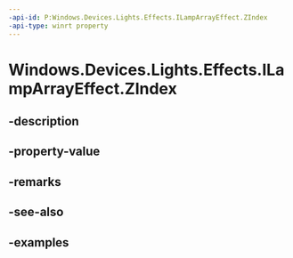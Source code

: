 ```yaml
---
-api-id: P:Windows.Devices.Lights.Effects.ILampArrayEffect.ZIndex
-api-type: winrt property
---
```


<!-- Property syntax.
public int ZIndex { get;  set; }
-->

# Windows.Devices.Lights.Effects.ILampArrayEffect.ZIndex

## -description

## -property-value

## -remarks

## -see-also

## -examples

